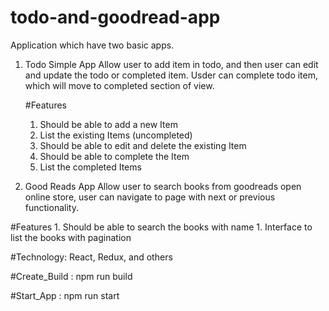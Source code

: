 # todo-and-goodread-app
Application which have two basic apps.

1. Todo Simple App
   Allow user to add item in todo, and then user can edit and update the todo or completed item.
   Usder can complete todo item, which will move to completed section of view.
   
   #Features
     1. Should be able to add a new Item
     1. List the existing Items (uncompleted)
     1. Should be able to edit and delete the existing Item
     1. Should be able to complete the Item
     1. List the completed Items

1. Good Reads App
  Allow user to search books from goodreads open online store, user can navigate to page with next or previous functionality.
  
  #Features
     1. Should be able to search the books with name
     1. Interface to list the books with pagination
  

#Technology:
 React, Redux, and others
 
 
 #Create_Build : npm run build
 
 #Start_App : npm run start
